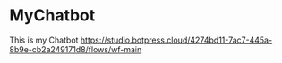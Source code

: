 # MyChatbot
This is my Chatbot
https://studio.botpress.cloud/4274bd11-7ac7-445a-8b9e-cb2a249171d8/flows/wf-main
